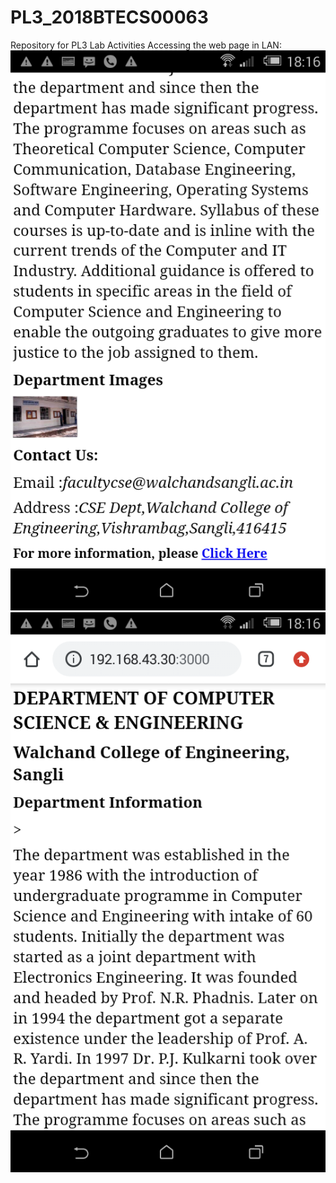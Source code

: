 # PL3_2018BTECS00063
Repository for PL3 Lab Activities
Accessing the web page in LAN:
![alt text](https://github.com/aryanmali/PL3_2018BTECS00063/blob/master/view/images/0.png)
![alt text](https://github.com/aryanmali/PL3_2018BTECS00063/blob/master/view/images/1.png)
